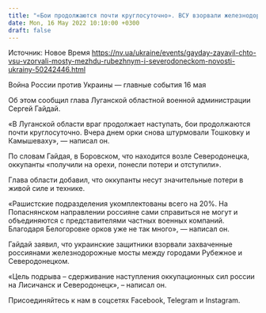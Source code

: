 ```yaml
---
title: "«Бои продолжаются почти круглосуточно». ВСУ взорвали железнодорожные мосты между Рубежным и Северодонецком, чтобы сдержать оккупантов — ОВА"
date: Mon, 16 May 2022 10:10:00 +0300
draft: false
---
```

Источник: Новое Время https://nv.ua/ukraine/events/gayday-zayavil-chto-vsu-vzorvali-mosty-mezhdu-rubezhnym-i-severodoneckom-novosti-ukrainy-50242446.html


Война России против Украины — главные события 16 мая

Об этом сообщил глава Луганской областной военной администрации Сергей Гайдай.

«В Луганской области враг продолжает наступать, бои продолжаются почти круглосуточно. Вчера днем орки снова штурмовали Тошковку и Камышеваху», — написал он.

По словам Гайдая, в Боровском, что находится возле Северодонецка, оккупанты «получили на орехи, понесли потери и отступили».

Глава области добавил, что оккупанты несут значительные потери в живой силе и технике.

«Рашистские подразделения укомплектованы всего на 20%. На Попаснянском направлении россияне сами справиться не могут и объединяются с представителями частных военных компаний. Благодаря Белогоровке орков уже не так много», — написал он.

Гайдай заявил, что украинские защитники взорвали захваченные россиянами железнодорожные мосты между городами Рубежное и Северодонецком.

«Цель подрыва – сдерживание наступления оккупационных сил россии на Лисичанск и Северодонецк», – написал он.

Присоединяйтесь к нам в соцсетях Facebook, Telegram и Instagram.
